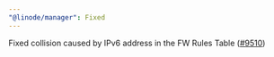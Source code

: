 ```yaml
---
"@linode/manager": Fixed
---
```


Fixed collision caused by IPv6 address in the FW Rules Table ([#9510](https://github.com/linode/manager/pull/9510))
